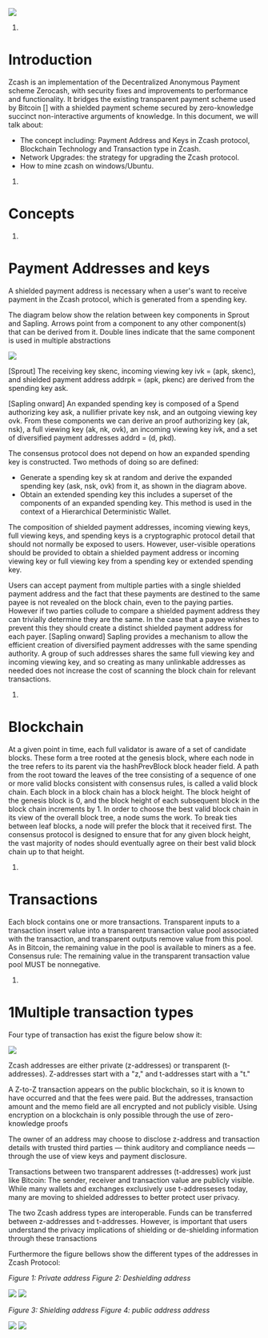 ![](RackMultipart20200706-4-1rti8yh_html_978ac9ab2d19f345.gif)

1.
# Introduction

Zcash is an implementation of the Decentralized Anonymous Payment scheme Zerocash, with security fixes and improvements to performance and functionality. It bridges the existing transparent payment scheme used by Bitcoin [] with a shielded payment scheme secured by zero-knowledge succinct non-interactive arguments of knowledge. In this document, we will talk about:

- The concept including: Payment Address and Keys in Zcash protocol, Blockchain Technology and Transaction type in Zcash.
- Network Upgrades: the strategy for upgrading the Zcash protocol.
- How to mine zcash on windows/Ubuntu.

1.
# Concepts

1.
# Payment Addresses and keys

A shielded payment address is necessary when a user&#39;s want to receive payment in the Zcash protocol, which is generated from a spending key.

The diagram below show the relation between key components in Sprout and Sapling. Arrows point from a component to any other component(s) that can be derived from it. Double lines indicate that the same component is used in multiple abstractions

![](RackMultipart20200706-4-1rti8yh_html_ae5b5797512bd0b1.png)

[Sprout] The receiving key skenc, incoming viewing key ivk = (apk, skenc), and shielded payment address addrpk = (apk, pkenc) are derived from the spending key ask.

[Sapling onward] An expanded spending key is composed of a Spend authorizing key ask, a nullifier private key nsk, and an outgoing viewing key ovk. From these components we can derive an proof authorizing key (ak, nsk), a full viewing key (ak, nk, ovk), an incoming viewing key ivk, and a set of diversified payment addresses addrd = (d, pkd).

The consensus protocol does not depend on how an expanded spending key is constructed. Two methods of doing so are defined:

- Generate a spending key sk at random and derive the expanded spending key (ask, nsk, ovk) from it, as shown in the diagram above.
- Obtain an extended spending key this includes a superset of the components of an expanded spending key. This method is used in the context of a Hierarchical Deterministic Wallet.

The composition of shielded payment addresses, incoming viewing keys, full viewing keys, and spending keys is a cryptographic protocol detail that should not normally be exposed to users. However, user-visible operations should be provided to obtain a shielded payment address or incoming viewing key or full viewing key from a spending key or extended spending key.

Users can accept payment from multiple parties with a single shielded payment address and the fact that these payments are destined to the same payee is not revealed on the block chain, even to the paying parties. However if two parties collude to compare a shielded payment address they can trivially determine they are the same. In the case that a payee wishes to prevent this they should create a distinct shielded payment address for each payer. [Sapling onward] Sapling provides a mechanism to allow the efficient creation of diversified payment addresses with the same spending authority. A group of such addresses shares the same full viewing key and incoming viewing key, and so creating as many unlinkable addresses as needed does not increase the cost of scanning the block chain for relevant transactions.

1.
# Blockchain

At a given point in time, each full validator is aware of a set of candidate blocks. These form a tree rooted at the genesis block, where each node in the tree refers to its parent via the hashPrevBlock block header field. A path from the root toward the leaves of the tree consisting of a sequence of one or more valid blocks consistent with consensus rules, is called a valid block chain. Each block in a block chain has a block height. The block height of the genesis block is 0, and the block height of each subsequent block in the block chain increments by 1. In order to choose the best valid block chain in its view of the overall block tree, a node sums the work. To break ties between leaf blocks, a node will prefer the block that it received first. The consensus protocol is designed to ensure that for any given block height, the vast majority of nodes should eventually agree on their best valid block chain up to that height.

1.
# Transactions

Each block contains one or more transactions. Transparent inputs to a transaction insert value into a transparent transaction value pool associated with the transaction, and transparent outputs remove value from this pool. As in Bitcoin, the remaining value in the pool is available to miners as a fee. Consensus rule: The remaining value in the transparent transaction value pool MUST be nonnegative.

1.
# 1Multiple transaction types

Four type of transaction has exist the figure below show it:

![](RackMultipart20200706-4-1rti8yh_html_a13fb43bde91d887.png)

Zcash addresses are either private (z-addresses) or transparent (t-addresses). Z-addresses start with a &quot;z,&quot; and t-addresses start with a &quot;t.&quot;

A Z-to-Z transaction appears on the public blockchain, so it is known to have occurred and that the fees were paid. But the addresses, transaction amount and the memo field are all encrypted and not publicly visible. Using encryption on a blockchain is only possible through the use of zero-knowledge proofs

The owner of an address may choose to disclose z-address and transaction details with trusted third parties — think auditory and compliance needs — through the use of view keys and payment disclosure.

Transactions between two transparent addresses (t-addresses) work just like Bitcoin: The sender, receiver and transaction value are publicly visible. While many wallets and exchanges exclusively use t-addresseses today, many are moving to shielded addresses to better protect user privacy.

The two Zcash address types are interoperable. Funds can be transferred between z-addresses and t-addresses. However, is important that users understand the privacy implications of shielding or de-shielding information through these transactions

Furthermore the figure bellows show the different types of the addresses in Zcash Protocol:

_Figure 1: Private address Figure 2: Deshielding address_

![](RackMultipart20200706-4-1rti8yh_html_8029fddfae428a58.png) ![](RackMultipart20200706-4-1rti8yh_html_dac31c51da5355e1.png)

_Figure 3: Shielding address Figure 4: public address address_

![](RackMultipart20200706-4-1rti8yh_html_dfe24be25051d4d3.png) ![](RackMultipart20200706-4-1rti8yh_html_2b75544b2d3b476a.png)